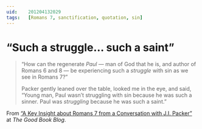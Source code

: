 ```yaml
---
uid:	201204132029
tags:	[Romans 7, sanctification, quotation, sin]
---
```


# “Such a struggle… such a saint”

> “How can the regenerate *Paul* — man of God that he is, and author of Romans 6 and 8 — be experiencing such a *struggle* with sin as we see in Romans 7?”
> 
> Packer gently leaned over the table, looked me in the eye, and said, “Young man, Paul wasn’t struggling with sin because he was such a sinner. Paul was *struggling* because he was such a saint.”

From [“A Key Insight about Romans 7 from a Conversation with J.I. Packer”](http://www.thegoodbookblog.com/2012/apr/04/a-key-insight-about-romans-7-from-a-conversation-w/) at *The Good Book Blog*.
